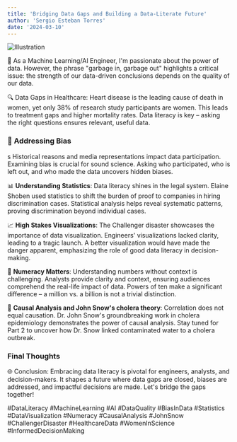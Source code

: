 ```yaml
---
title: 'Bridging Data Gaps and Building a Data-Literate Future'
author: 'Sergio Esteban Torres'
date: '2024-03-10'
---
```



![Illustration](/assets/images/ai-data-gaps.png)

🤖 As a Machine Learning/AI Engineer, I'm passionate about the power of data. However, the phrase "garbage in, garbage out" highlights a critical issue: the strength of our data-driven conclusions depends on the quality of our data.

🔍 Data Gaps in Healthcare: Heart disease is the leading cause of death in women, yet only 38% of research study participants are women. This leads to treatment gaps and higher mortality rates. Data literacy is key – asking the right questions ensures relevant, useful data.

### 🚫  **Addressing Bias**

s
Historical reasons and media representations impact data participation. Examining bias is crucial for sound science. Asking who participated, who is left out, and who made the data uncovers hidden biases.

📊 **Understanding Statistics**: Data literacy shines in the legal system. Elaine Shoben used statistics to shift the burden of proof to companies in hiring discrimination cases. Statistical analysis helps reveal systematic patterns, proving discrimination beyond individual cases.

📈 **High Stakes Visualizations**: The Challenger disaster showcases the importance of data visualization. Engineers' visualizations lacked clarity, leading to a tragic launch. A better visualization would have made the danger apparent, emphasizing the role of good data literacy in decision-making.

🔢 **Numeracy Matters**: Understanding numbers without context is challenging. Analysts provide clarity and context, ensuring audiences comprehend the real-life impact of data. Powers of ten make a significant difference – a million vs. a billion is not a trivial distinction.

🔗 **Causal Analysis and John Snow's cholera theory**: Correlation does not equal causation. Dr. John Snow's groundbreaking work in cholera epidemiology demonstrates the power of causal analysis. Stay tuned for Part 2 to uncover how Dr. Snow linked contaminated water to a cholera outbreak.

### Final Thoughts

🌐 Conclusion: Embracing data literacy is pivotal for engineers, analysts, and decision-makers. It shapes a future where data gaps are closed, biases are addressed, and impactful decisions are made. Let's bridge the gaps together!

#DataLiteracy #MachineLearning #AI #DataQuality #BiasInData #Statistics #DataVisualization #Numeracy #CausalAnalysis #JohnSnow #ChallengerDisaster #HealthcareData #WomenInScience #InformedDecisionMaking
